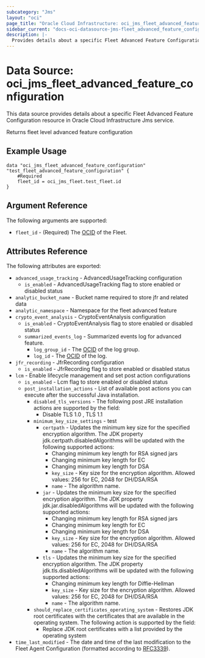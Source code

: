 ```yaml
---
subcategory: "Jms"
layout: "oci"
page_title: "Oracle Cloud Infrastructure: oci_jms_fleet_advanced_feature_configuration"
sidebar_current: "docs-oci-datasource-jms-fleet_advanced_feature_configuration"
description: |-
  Provides details about a specific Fleet Advanced Feature Configuration in Oracle Cloud Infrastructure Jms service
---
```


# Data Source: oci_jms_fleet_advanced_feature_configuration
This data source provides details about a specific Fleet Advanced Feature Configuration resource in Oracle Cloud Infrastructure Jms service.

Returns fleet level advanced feature configuration


## Example Usage

```hcl
data "oci_jms_fleet_advanced_feature_configuration" "test_fleet_advanced_feature_configuration" {
	#Required
	fleet_id = oci_jms_fleet.test_fleet.id
}
```

## Argument Reference

The following arguments are supported:

* `fleet_id` - (Required) The [OCID](https://docs.cloud.oracle.com/iaas/Content/General/Concepts/identifiers.htm) of the Fleet.


## Attributes Reference

The following attributes are exported:

* `advanced_usage_tracking` - AdvancedUsageTracking configuration
	* `is_enabled` - AdvancedUsageTracking flag to store enabled or disabled status
* `analytic_bucket_name` - Bucket name required to store jfr and related data
* `analytic_namespace` - Namespace for the fleet advanced feature
* `crypto_event_analysis` - CryptoEventAnalysis configuration
	* `is_enabled` - CryptoEventAnalysis flag to store enabled or disabled status
	* `summarized_events_log` - Summarized events log for advanced feature. 
		* `log_group_id` - The [OCID](https://docs.cloud.oracle.com/iaas/Content/General/Concepts/identifiers.htm) of the log group.
		* `log_id` - The [OCID](https://docs.cloud.oracle.com/iaas/Content/General/Concepts/identifiers.htm) of the log.
* `jfr_recording` - JfrRecording configuration
	* `is_enabled` - JfrRecording flag to store enabled or disabled status
* `lcm` - Enable lifecycle management and set post action configurations
	* `is_enabled` - Lcm flag to store enabled or disabled status
	* `post_installation_actions` - List of available post actions you can execute after the successful Java installation. 
		* `disabled_tls_versions` - The following post JRE installation actions are supported by the field:
			* Disable TLS 1.0 , TLS 1.1 
		* `minimum_key_size_settings` - test
			* `certpath` - Updates the minimum key size for the specified encryption algorithm. The JDK property jdk.certpath.disabledAlgorithms will be updated with the following supported actions:
				* Changing minimum key length for RSA signed jars
				* Changing minimum key length for EC
				* Changing minimum key length for DSA 
				* `key_size` - Key size for the encryption algorithm. Allowed values: 256 for EC, 2048 for DH/DSA/RSA 
				* `name` - The algorithm name.
			* `jar` - Updates the minimum key size for the specified encryption algorithm. The JDK property jdk.jar.disabledAlgorithms will be updated with the following supported actions:
				* Changing minimum key length for RSA signed jars
				* Changing minimum key length for EC
				* Changing minimum key length for DSA 
				* `key_size` - Key size for the encryption algorithm. Allowed values: 256 for EC, 2048 for DH/DSA/RSA 
				* `name` - The algorithm name.
			* `tls` - Updates the minimum key size for the specified encryption algorithm. The JDK property jdk.tls.disabledAlgorithms will be updated with the following supported actions:
				* Changing minimum key length for Diffie-Hellman 
				* `key_size` - Key size for the encryption algorithm. Allowed values: 256 for EC, 2048 for DH/DSA/RSA 
				* `name` - The algorithm name.
		* `should_replace_certificates_operating_system` - Restores JDK root certificates with the certificates that are available in the operating system. The following action is supported by the field:
			* Replace JDK root certificates with a list provided by the operating system 
* `time_last_modified` - The date and time of the last modification to the Fleet Agent Configuration (formatted according to [RFC3339](https://datatracker.ietf.org/doc/html/rfc3339)). 

